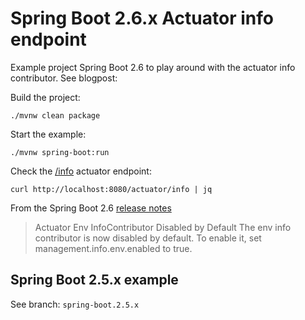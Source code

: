 # Spring Boot 2.6.x Actuator info endpoint

Example project Spring Boot 2.6 to play around with the actuator info contributor.
See blogpost: 

Build the project:

```
./mvnw clean package
```

Start the example:

```
./mvnw spring-boot:run
```

Check the [/info](http://localhost:8080/actuator/info) actuator endpoint:

```
curl http://localhost:8080/actuator/info | jq
```

From the Spring Boot 2.6 [release notes](https://github.com/spring-projects/spring-boot/wiki/Spring-Boot-2.6-Release-Notes#actuator-env-infocontributor-disabled-by-default)

> Actuator Env InfoContributor Disabled by Default
The env info contributor is now disabled by default. To enable it, set management.info.env.enabled to true.

## Spring Boot 2.5.x example

See branch: `spring-boot.2.5.x`